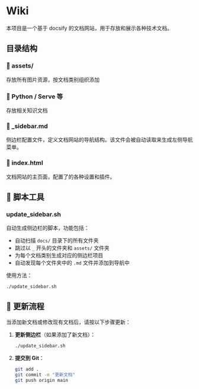 # Wiki

本项目是一个基于 docsify 的文档网站，用于存放和展示各种技术文档。

## 目录结构

### 📁 assets/
存放所有图片资源，按文档类别组织添加


### 📁 Python / Serve 等
存放相关知识文档

### 📄 _sidebar.md
侧边栏配置文件，定义文档网站的导航结构。该文件会被自动读取来生成左侧导航菜单。

### 📄 index.html
文档网站的主页面，配置了的各种设置和插件。

## 🔧 脚本工具

### update_sidebar.sh
自动生成侧边栏的脚本，功能包括：
- 自动扫描 `docs/` 目录下的所有文件夹
- 跳过以 `_` 开头的文件夹和 `assets/` 文件夹
- 为每个文档类别生成对应的侧边栏项目
- 自动发现每个文件夹中的 `.md` 文件并添加到导航中

使用方法：
```bash
./update_sidebar.sh
```

## 📝 更新流程

当添加新文档或修改现有文档后，请按以下步骤更新：

1. **更新侧边栏**（如果添加了新文档）：
   ```bash
   ./update_sidebar.sh
   ```

2. **提交到 Git**：
   ```bash
   git add .
   git commit -m "更新文档"
   git push origin main
   ```


